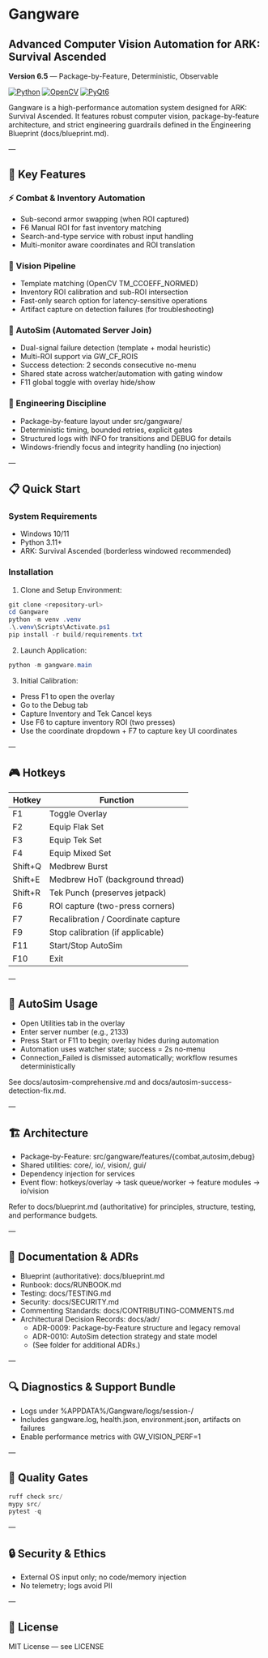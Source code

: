 # Gangware
## Advanced Computer Vision Automation for ARK: Survival Ascended

**Version 6.5** — Package-by-Feature, Deterministic, Observable

[![Python](https://img.shields.io/badge/Python-3.11+-blue.svg)](https://python.org)
[![OpenCV](https://img.shields.io/badge/OpenCV-Computer%20Vision-green.svg)](https://opencv.org)
[![PyQt6](https://img.shields.io/badge/PyQt6-GUI%20Framework-orange.svg)](https://www.riverbankcomputing.com/software/pyqt/)

Gangware is a high-performance automation system designed for ARK: Survival Ascended. It features robust computer vision, package-by-feature architecture, and strict engineering guardrails defined in the Engineering Blueprint (docs/blueprint.md).

—

## 🚀 Key Features

### ⚡ Combat & Inventory Automation
- Sub-second armor swapping (when ROI captured)
- F6 Manual ROI for fast inventory matching
- Search-and-type service with robust input handling
- Multi-monitor aware coordinates and ROI translation

### 🎯 Vision Pipeline
- Template matching (OpenCV TM_CCOEFF_NORMED)
- Inventory ROI calibration and sub-ROI intersection
- Fast-only search option for latency-sensitive operations
- Artifact capture on detection failures (for troubleshooting)

### 🧠 AutoSim (Automated Server Join)
- Dual-signal failure detection (template + modal heuristic)
- Multi-ROI support via GW_CF_ROIS
- Success detection: 2 seconds consecutive no-menu
- Shared state across watcher/automation with gating window
- F11 global toggle with overlay hide/show

### 🧰 Engineering Discipline
- Package-by-feature layout under src/gangware/
- Deterministic timing, bounded retries, explicit gates
- Structured logs with INFO for transitions and DEBUG for details
- Windows-friendly focus and integrity handling (no injection)

—

## 📋 Quick Start

### System Requirements
- Windows 10/11
- Python 3.11+
- ARK: Survival Ascended (borderless windowed recommended)

### Installation

1. Clone and Setup Environment:
```powershell
git clone <repository-url>
cd Gangware
python -m venv .venv
.\.venv\Scripts\Activate.ps1
pip install -r build/requirements.txt
```

2. Launch Application:
```powershell
python -m gangware.main
```

3. Initial Calibration:
- Press F1 to open the overlay
- Go to the Debug tab
- Capture Inventory and Tek Cancel keys
- Use F6 to capture inventory ROI (two presses)
- Use the coordinate dropdown + F7 to capture key UI coordinates

—

## 🎮 Hotkeys

| Hotkey | Function |
|--------|----------|
| F1     | Toggle Overlay |
| F2     | Equip Flak Set |
| F3     | Equip Tek Set |
| F4     | Equip Mixed Set |
| Shift+Q| Medbrew Burst |
| Shift+E| Medbrew HoT (background thread) |
| Shift+R| Tek Punch (preserves jetpack) |
| F6     | ROI capture (two-press corners) |
| F7     | Recalibration / Coordinate capture |
| F9     | Stop calibration (if applicable) |
| F11    | Start/Stop AutoSim |
| F10    | Exit |

—

## 🧭 AutoSim Usage
- Open Utilities tab in the overlay
- Enter server number (e.g., 2133)
- Press Start or F11 to begin; overlay hides during automation
- Automation uses watcher state; success = 2s no-menu
- Connection_Failed is dismissed automatically; workflow resumes deterministically

See docs/autosim-comprehensive.md and docs/autosim-success-detection-fix.md.

—

## 🏗️ Architecture

- Package-by-Feature: src/gangware/features/{combat,autosim,debug}
- Shared utilities: core/, io/, vision/, gui/
- Dependency injection for services
- Event flow: hotkeys/overlay → task queue/worker → feature modules → io/vision

Refer to docs/blueprint.md (authoritative) for principles, structure, testing, and performance budgets.

—

## 📑 Documentation & ADRs
- Blueprint (authoritative): docs/blueprint.md
- Runbook: docs/RUNBOOK.md
- Testing: docs/TESTING.md
- Security: docs/SECURITY.md
- Commenting Standards: docs/CONTRIBUTING-COMMENTS.md
- Architectural Decision Records: docs/adr/
  - ADR-0009: Package-by-Feature structure and legacy removal
  - ADR-0010: AutoSim detection strategy and state model
  - (See folder for additional ADRs.)

—

## 🔍 Diagnostics & Support Bundle
- Logs under %APPDATA%/Gangware/logs/session-<timestamp>/
- Includes gangware.log, health.json, environment.json, artifacts on failures
- Enable performance metrics with GW_VISION_PERF=1

—

## 🧪 Quality Gates
```powershell
ruff check src/
mypy src/
pytest -q
```

—

## 🔒 Security & Ethics
- External OS input only; no code/memory injection
- No telemetry; logs avoid PII

—

## 📄 License
MIT License — see LICENSE
